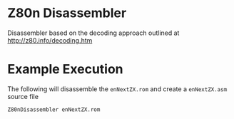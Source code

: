 # Z80n Disassembler
Disassembler based on the decoding approach outlined at http://z80.info/decoding.htm

# Example Execution

The following will disassemble the `enNextZX.rom` and create a `enNextZX.asm` source file

```
Z80nDisassembler enNextZX.rom
```